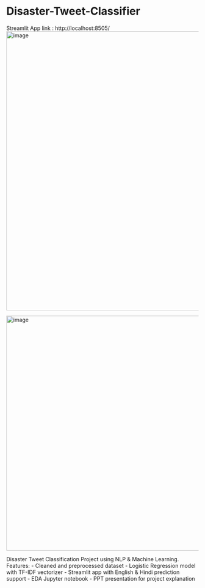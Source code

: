 # Disaster-Tweet-Classifier
Streamlit App link : http://localhost:8505/ 
<img width="1290" height="732" alt="image" src="https://github.com/user-attachments/assets/0546caa8-4d11-4a4a-95f3-f97488be2570" />


<img width="980" height="616" alt="image" src="https://github.com/user-attachments/assets/f6600e95-ee0f-43d1-bf7d-dddce61b3165" />


Disaster Tweet Classification Project using NLP &amp; Machine Learning. Features: - Cleaned and preprocessed dataset - Logistic Regression model with TF-IDF vectorizer - Streamlit app with English &amp; Hindi prediction support - EDA Jupyter notebook - PPT presentation for project explanation
